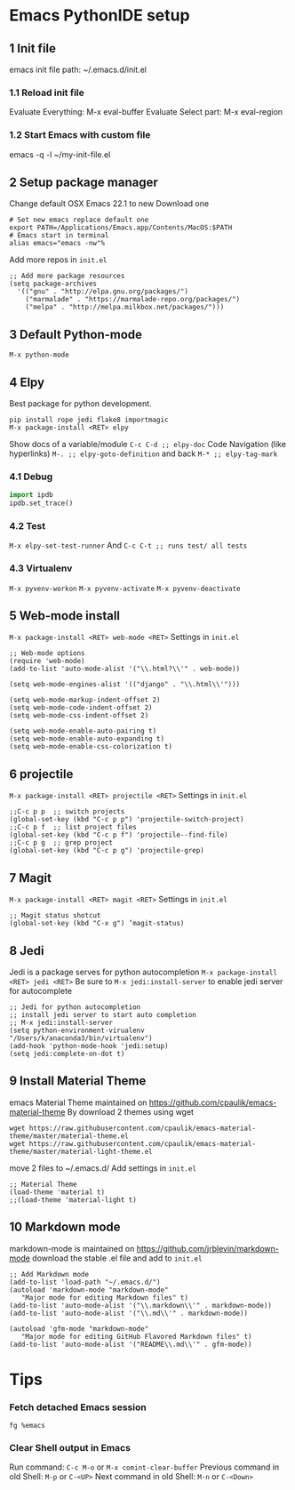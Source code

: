 
# Emacs PythonIDE setup

## 1 Init file
emacs init file path:
~/.emacs.d/init.el
### 1.1 Reload init file
Evaluate Everything: M-x eval-buffer
Evaluate Select part: M-x eval-region

### 1.2 Start Emacs with custom file
emacs -q -l ~/my-init-file.el

## 2 Setup package manager
Change default OSX Emacs 22.1 to new Download one
```Shell
# Set new emacs replace default one
export PATH=/Applications/Emacs.app/Contents/MacOS:$PATH
# Emacs start in terminal
alias emacs="emacs -nw"% 
```

Add more repos in `init.el`
```elisp
;; Add more package resources
(setq package-archives
  '(("gnu" . "http://elpa.gnu.org/packages/")
    ("marmalade" . "https://marmalade-repo.org/packages/")
    ("melpa" . "http://melpa.milkbox.net/packages/")))

```


## 3 Default Python-mode
```Shell 
M-x python-mode
```

## 4 Elpy
Best package for python development.
```Shell
pip install rope jedi flake8 importmagic
M-x package-install <RET> elpy
```
Show docs of a variable/module
`C-c C-d ;; elpy-doc`
Code Navigation (like hyperlinks)
`M-. ;; elpy-goto-definition` and back `M-* ;; elpy-tag-mark`


### 4.1 Debug

```python
import ipdb
ipdb.set_trace()
```

### 4.2 Test
`M-x elpy-set-test-runner`
And
`C-c C-t ;; runs test/ all tests`

### 4.3 Virtualenv
`M-x pyvenv-workon` `M-x pyvenv-activate` `M-x pyvenv-deactivate`


## 5 Web-mode install

`M-x package-install <RET> web-mode <RET>`
Settings in `init.el`
```elisp
;; Web-mode options                                                                                 
(require 'web-mode)
(add-to-list 'auto-mode-alist '("\\.html?\\'" . web-mode))

(setq web-mode-engines-alist '(("django" . "\\.html\\'")))

(setq web-mode-markup-indent-offset 2)
(setq web-mode-code-indent-offset 2)
(setq web-mode-css-indent-offset 2)

(setq web-mode-enable-auto-pairing t)
(setq web-mode-enable-auto-expanding t)
(setq web-mode-enable-css-colorization t)
```

## 6 projectile
`M-x package-install <RET> projectile <RET>`
Settings in `init.el`
```elisp
;;C-c p p  ;; switch projects
(global-set-key (kbd "C-c p p") 'projectile-switch-project)
;;C-c p f  ;; list project files
(global-set-key (kbd "C-c p f") 'projectile--find-file)
;;C-c p g  ;; grep project
(global-set-key (kbd "C-c p g") 'projectile-grep)

```


## 7 Magit
`M-x package-install <RET> magit <RET>`
Settings in `init.el`
```elisp
;; Magit status shotcut
(global-set-key (kbd "C-x g") ’magit-status)
```


## 8 Jedi
Jedi is a package serves for python autocompletion
`M-x package-install <RET> jedi <RET>`
Be sure to `M-x jedi:install-server` to enable jedi server for autocomplete

```elisp
;; Jedi for python autocompletion
;; install jedi server to start auto completion
;; M-x jedi:install-server
(setq python-environment-virualenv "/Users/k/anaconda3/bin/virtualenv")
(add-hook 'python-mode-hook 'jedi:setup)
(setq jedi:complete-on-dot t)
```

## 9 Install Material Theme
emacs Material Theme maintained on https://github.com/cpaulik/emacs-material-theme
By download 2 themes using wget
```Shell
wget https://raw.githubusercontent.com/cpaulik/emacs-material-theme/master/material-theme.el
wget https://raw.githubusercontent.com/cpaulik/emacs-material-theme/master/material-light-theme.el
```
move 2 files to ~/.emacs.d/
Add settings in `init.el`
```elisp
;; Material Theme
(load-theme 'material t)
;;(load-theme 'material-light t)
```

## 10 Markdown mode
markdown-mode is maintained on https://github.com/jrblevin/markdown-mode
download the stable .el file
and add to `init.el`
```elisp
;; Add Markdown mode
(add-to-list 'load-path "~/.emacs.d/")
(autoload 'markdown-mode "markdown-mode"
   "Major mode for editing Markdown files" t)
(add-to-list 'auto-mode-alist '("\\.markdown\\'" . markdown-mode))
(add-to-list 'auto-mode-alist '("\\.md\\'" . markdown-mode))

(autoload 'gfm-mode "markdown-mode"
   "Major mode for editing GitHub Flavored Markdown files" t)
(add-to-list 'auto-mode-alist '("README\\.md\\'" . gfm-mode))
```

# Tips
### Fetch detached Emacs session
```Shell
fg %emacs
```
### Clear Shell output in Emacs
Run command: `C-c M-o` or `M-x comint-clear-buffer`
Previous command in old Shell: `M-p` or `C-<UP>`
Next command in old Shell: `M-n` or `C-<Down>`


